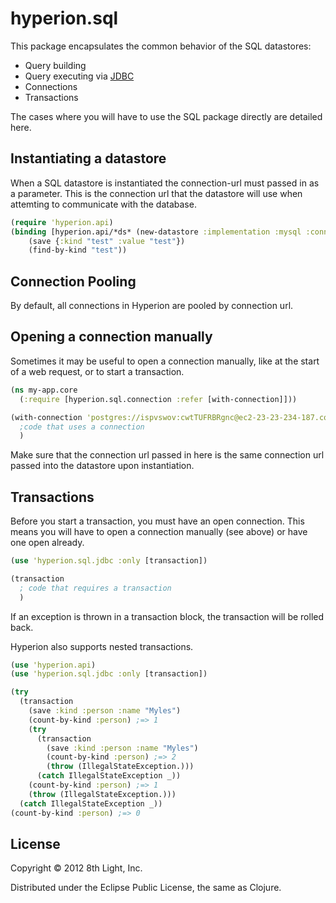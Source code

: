 hyperion.sql
============

This package encapsulates the common behavior of the SQL datastores:

  * Query building
  * Query executing via [JDBC](http://docs.oracle.com/javase/tutorial/jdbc/basics/index.html)
  * Connections
  * Transactions

The cases where you will have to use the SQL package directly are detailed here.

## Instantiating a datastore

When a SQL datastore is instantiated the connection-url must passed in as a parameter. This is the connection url that the datastore will use when attemting to communicate with the database.

```clojure
(require 'hyperion.api)
(binding [hyperion.api/*ds* (new-datastore :implementation :mysql :connection-url "jdbc:mysql://localhost:3306/myapp?user=root" :database "myapp")]
    (save {:kind "test" :value "test"})
    (find-by-kind "test"))
```

## Connection Pooling

By default, all connections in Hyperion are pooled by connection url.

## Opening a connection manually

Sometimes it may be useful to open a connection manually, like at the start of a web request, or to start a transaction.

``` clojure
(ns my-app.core
  (:require [hyperion.sql.connection :refer [with-connection]]))

(with-connection 'postgres://ispvswov:cwtTUFRBRgnc@ec2-23-23-234-187.compute-1.amazonaws.com:5432/d2nh0jkh0n8j3l'
  ;code that uses a connection
  )
```

Make sure that the connection url passed in here is the same connection url passed into the datastore upon instantiation.

## Transactions

Before you start a transaction, you must have an open connection. This means you will have to open a connection manually (see above) or have one open already.

``` clojure
(use 'hyperion.sql.jdbc :only [transaction])

(transaction
  ; code that requires a transaction
  )
```

If an exception is thrown in a transaction block, the transaction will be rolled back.

Hyperion also supports nested transactions.

``` clojure
(use 'hyperion.api)
(use 'hyperion.sql.jdbc :only [transaction])

(try
  (transaction
    (save :kind :person :name "Myles")
    (count-by-kind :person) ;=> 1
    (try
      (transaction
        (save :kind :person :name "Myles")
        (count-by-kind :person) ;=> 2
        (throw (IllegalStateException.)))
      (catch IllegalStateException _))
    (count-by-kind :person) ;=> 1
    (throw (IllegalStateException.)))
  (catch IllegalStateException _))
(count-by-kind :person) ;=> 0
```

## License

Copyright © 2012 8th Light, Inc.

Distributed under the Eclipse Public License, the same as Clojure.

